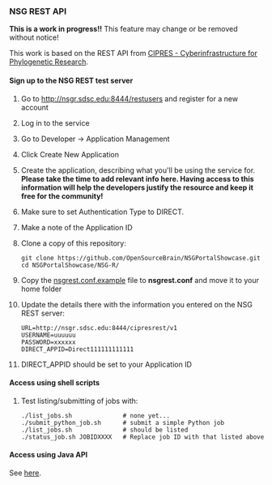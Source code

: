 ### NSG REST API 

**This is a work in progress!!** This feature may change or be removed without notice!

This work is based on the REST API from  [CIPRES - Cyberinfrastructure for Phylogenetic Research](http://www.phylo.org/index.php/news/detail/announcing-cipres-restful-services-a-new-way-to-use-cipres).

#### Sign up to the NSG REST test server

1. Go to http://nsgr.sdsc.edu:8444/restusers and register for a new account
2. Log in to the service
3. Go to Developer -> Application Management
4. Click Create New Application
5. Create the application, describing what you'll be using the service for. **Please take the time to add relevant info here. Having access to this information will help the developers justify the resource and keep it free for the community!**
6. Make sure to set Authentication Type to DIRECT.
7. Make a note of the Application ID
8. Clone a copy of this repository:
    ```
    git clone https://github.com/OpenSourceBrain/NSGPortalShowcase.git
    cd NSGPortalShowcase/NSG-R/
    ```

9. Copy the [nsgrest.conf.example](https://github.com/OpenSourceBrain/NSGPortalShowcase/blob/master/NSG-R/nsgrest.conf.example) file to **nsgrest.conf** and move it to your home folder
10. Update the details there with the information you entered on the NSG REST server:

    ```
    URL=http://nsgr.sdsc.edu:8444/cipresrest/v1
    USERNAME=uuuuuu
    PASSWORD=xxxxxx
    DIRECT_APPID=Direct111111111111
    ```
    
11. DIRECT_APPID should be set to your Application ID


#### Access using shell scripts


1. Test listing/submitting of jobs with:

    ```
    ./list_jobs.sh              # none yet...
    ./submit_python_job.sh      # submit a simple Python job
    ./list_jobs.sh              # should be listed
    ./status_job.sh JOBIDXXXX   # Replace job ID with that listed above
    ```
    

#### Access using Java API
    
See [here](https://github.com/OpenSourceBrain/NSGPortalShowcase/tree/master/NSG-R/Java).





